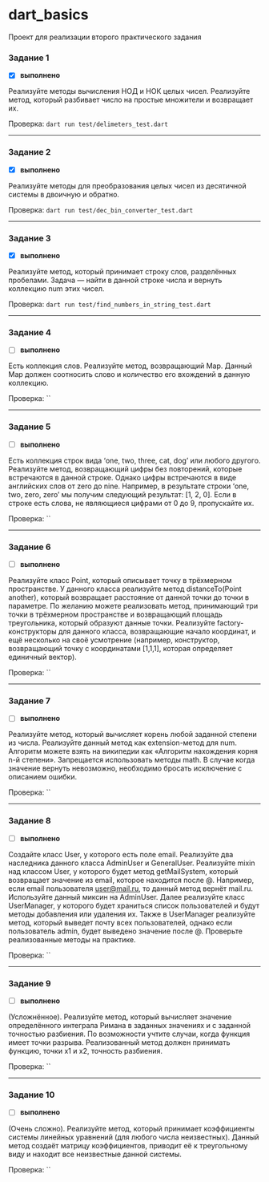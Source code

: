 # dart_basics

Проект для реализации второго практического задания
### Задание 1
- [x] **выполнено**

Реализуйте методы вычисления НОД и НОК целых чисел. Реализуйте метод, который разбивает число на простые множители и возвращает их.

Проверка: `dart run test/delimeters_test.dart`
***
### Задание 2
- [x] **выполнено**

Реализуйте методы для преобразования целых чисел из десятичной системы в двоичную и обратно.

Проверка: `dart run test/dec_bin_converter_test.dart`
***
### Задание 3
- [x] **выполнено**

Реализуйте метод, который принимает строку слов, разделённых пробелами. Задача — найти в данной строке числа и вернуть коллекцию num этих чисел.

Проверка: `dart run test/find_numbers_in_string_test.dart`
***
### Задание 4
- [ ] **выполнено**

Есть коллекция слов. Реализуйте метод, возвращающий Map. Данный Map должен соотносить слово и количество его вхождений в данную коллекцию.

Проверка: ``
***
### Задание 5
- [ ] **выполнено**

Есть коллекция строк вида ‘one, two, three, cat, dog’ или любого другого. Реализуйте метод, возвращающий цифры без повторений, которые встречаются в данной строке. Однако цифры встречаются в виде английских слов от zero до nine. Например, в результате строки ‘one, two, zero, zero’ мы получим следующий результат: [1, 2, 0]. Если в строке есть слова, не являющиеся цифрами от 0 до 9, пропускайте их.

Проверка: ``
***
### Задание 6
- [ ] **выполнено**

Реализуйте класс Point, который описывает точку в трёхмерном пространстве. У данного класса реализуйте метод distanceTo(Point another), который возвращает расстояние от данной точки до точки в параметре. По желанию можете реализовать метод, принимающий три точки в трёхмерном пространстве и возвращающий площадь треугольника, который образуют данные точки. Реализуйте factory-конструкторы для данного класса, возвращающие начало координат, и ещё несколько на своё усмотрение (например, конструктор, возвращающий точку с координатами [1,1,1], которая определяет единичный вектор).

Проверка: ``
***
### Задание 7
- [ ] **выполнено**

Реализуйте метод, который вычисляет корень любой заданной степени из числа. Реализуйте данный метод как extension-метод для num. Алгоритм можете взять на википедии как «Алгоритм нахождения корня n-й степени». Запрещается использовать методы math. В случае когда значение вернуть невозможно, необходимо бросать исключение с описанием ошибки.

Проверка: ``
***
### Задание 8
- [ ] **выполнено**

Создайте класс User, у которого есть поле email. Реализуйте два наследника данного класса AdminUser и GeneralUser. Реализуйте mixin над классом User, у которого будет метод getMailSystem, который возвращает значение из email, которое находится после @. Например, если email пользователя user@mail.ru, то данный метод вернёт mail.ru. Используйте данный миксин на AdminUser. Далее реализуйте класс UserManager<T extends User>, у которого будет храниться список пользователей и будут методы добавления или удаления их. Также в UserManager реализуйте метод, который выведет почту всех пользователей, однако если пользователь admin, будет выведено значение после @. Проверьте реализованные методы на практике.

Проверка: ``
***
### Задание 9
- [ ] **выполнено**

(Усложнённое). Реализуйте метод, который вычисляет значение определённого интеграла Римана в заданных значениях и с заданной точностью разбиения. По возможности учтите случаи, когда функция имеет точки разрыва. Реализованный метод должен принимать функцию, точки x1 и x2, точность разбиения.

Проверка: ``
***
### Задание 10
- [ ] **выполнено**

(Очень сложно). Реализуйте метод, который принимает коэффициенты системы линейных уравнений (для любого числа неизвестных). Данный метод создаёт матрицу коэффициентов, приводит её к треугольному виду и находит все неизвестные данной системы.

Проверка: ``
